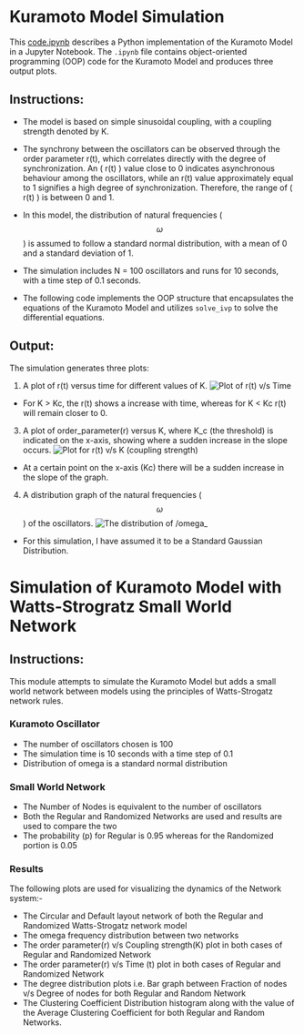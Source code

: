 # Kuramoto Model Simulation

This [code.ipynb](https://github.com/KrishnaAggarwal2003/Kuramoto_model/blob/main/code.ipynb) describes a Python implementation of the Kuramoto Model in a Jupyter Notebook. The `.ipynb` file contains object-oriented programming (OOP) code for the Kuramoto Model and produces three output plots.

## Instructions:

- The model is based on simple sinusoidal coupling, with a coupling strength denoted by K.

- The synchrony between the oscillators can be observed through the order parameter r(t), which correlates directly with the degree of synchronization. An \( r(t) \) value close to 0 indicates asynchronous behaviour among the oscillators, while an r(t) value approximately equal to 1 signifies a high degree of synchronization. Therefore, the range of \( r(t) \) is between 0 and 1.

- In this model, the distribution of natural frequencies ($$\omega$$) is assumed to follow a standard normal distribution, with a mean of 0 and a standard deviation of 1.

- The simulation includes N = 100 oscillators and runs for 10 seconds, with a time step of 0.1 seconds.

- The following code implements the OOP structure that encapsulates the equations of the Kuramoto Model and utilizes `solve_ivp` to solve the differential equations.

## Output:

The simulation generates three plots:
1. A plot of r(t) versus time for different values of K.
![Plot of r(t) v/s Time](https://github.com/user-attachments/assets/490c1d44-f640-4129-9697-ca94812b5b5d)
- For K > Kc, the r(t) shows a increase with time, whereas for K < Kc r(t) will remain closer to 0.
   

3. A plot of order_parameter(r) versus K, where K_c (the threshold) is indicated on the x-axis, showing where a sudden increase in the slope occurs.
![Plot for r(t) v/s K (coupling strength)](https://github.com/user-attachments/assets/bc86f259-80c5-406a-9272-a7565a4fa964)
- At a certain point on the x-axis (Kc) there will be a sudden increase in the slope of the graph.


4. A distribution graph of the natural frequencies ($$\omega$$) of the oscillators.
![The distribution of $$/omega$$_](https://github.com/user-attachments/assets/c3568f36-6d2d-4e38-b7d5-08e9f74b881a)
- For this simulation, I have assumed it to be a Standard Gaussian Distribution.

# Simulation of Kuramoto Model with Watts-Strogratz Small World Network

## Instructions:
This module attempts to simulate the Kuramoto Model but adds a small world network between models using the principles of Watts-Strogatz network rules.
### Kuramoto Oscillator
- The number of oscillators chosen is 100
- The simulation time is 10 seconds with a time step of 0.1
- Distribution of omega is a standard normal distribution
### Small World Network
- The Number of Nodes is equivalent to the number of oscillators
- Both the Regular and Randomized Networks are used and results are used to compare the two
- The probability (p) for Regular is 0.95 whereas for the Randomized portion is 0.05
### Results
The following plots are used for visualizing the dynamics of the Network system:-
- The Circular and Default layout network of both the Regular and Randomized Watts-Strogatz network model
- The omega frequency distribution between two networks
- The order parameter(r) v/s Coupling strength(K) plot in both cases of Regular and Randomized Network
- The order parameter(r) v/s Time (t) plot in both cases of Regular and Randomized Network
- The degree distribution plots i.e. Bar graph between Fraction of nodes v/s Degree of nodes for both Regular and Random Network
- The Clustering Coefficient Distribution histogram along with the value of the Average Clustering Coefficient for both Regular and Random Networks.



   
